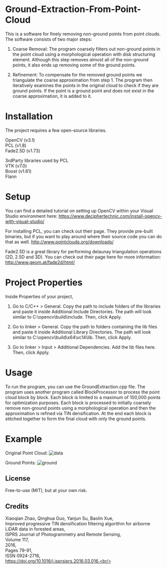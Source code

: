 # Ground-Extraction-From-Point-Cloud
This is a software for finely removing non-ground points from point clouds. The software consists of two major steps: 

1) Coarse Removal: The program coarsely filters out non-ground points in the point cloud using a morphological operation with disk structuring element. Although this step removes almost all of the non-ground points, it also ends up removing some of the ground points.

2) Refinement: To compensate for the removed ground points we triangulate the coarse approximation from step 1. The program then iteratively examines the points in the original cloud to check if they are ground points. If the point is a ground point and does not exist in the coarse approximation, it is added to it.

# Installation
The project requires a few open-source libraries. 

OpenCV (v3.1)<br/>
PCL (v1.8)<br/>
Fade2.5D (v1.73)

3rdParty libraries used by PCL<br/>
VTK (v7.0)<br/>
Boost (v1.61)<br/>
Flann

# Setup
You can find a detailed tutorial on setting up OpenCV within your Visual Studio environment here:
https://www.deciphertechnic.com/install-opencv-with-visual-studio/

For installing PCL, you can check out their page. They provide pre-built binaries, but if you want to play around where their source code you can do that as well.
http://www.pointclouds.org/downloads/

Fade2.5D is a great library for performing delaunay triangulation operations (2D, 2.5D and 3D). You can check out their page here for more information:
http://www.geom.at/fade2d/html/

# Project Properties
Inside Properties of your project,

1. Go to C/C++ > General. Copy the path to include folders of the libraries and paste it inside Additional Include Directories. The path will look similar to C:\opencv\build\include. Then, click Apply.

2. Go to linker > General. Copy the path to folders containing the  lib files and paste it inside Additional Library Directories. The path will look similar to C:\opencv\build\x64\vc14\lib. Then, click Apply.

3. Go to linker > Input > Additional Dependencies. Add the lib files here. Then, click Apply.

# Usage
To run the program, you can use the GroundExtraction.cpp file. The program uses another program called BlockProcessor to process the point cloud block by block. Each block is limited to a maximum of 100,000 points for optimization purposes. Each block is processed to initially coarsely remove non-ground points using a morphological operation and then the approximation is refined via TIN densification. At the end each block is stitched together to form the final cloud with only the ground points.

# Example
Original Point Cloud:
![data](https://user-images.githubusercontent.com/33495209/51795574-bfaa9180-21b3-11e9-952e-d18928fefa71.JPG)

Ground Points:
![ground](https://user-images.githubusercontent.com/33495209/51795579-d2bd6180-21b3-11e9-8462-2739e2009e56.JPG)


## License
Free-to-use (MIT), but at your own risk.

## Credits
Xiaoqian Zhao, Qinghua Guo, Yanjun Su, Baolin Xue,<br/>
Improved progressive TIN densification filtering algorithm for airborne LiDAR data in forested areas,<br/>
ISPRS Journal of Photogrammetry and Remote Sensing,<br/>
Volume 117,<br/>
2016,<br/>
Pages 79-91,<br/>
ISSN 0924-2716,<br/>
https://doi.org/10.1016/j.isprsjprs.2016.03.016.<br/>
